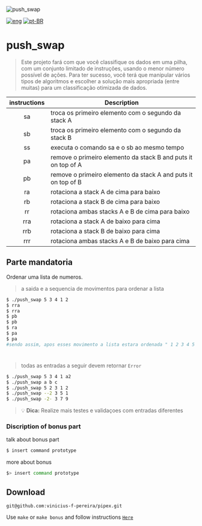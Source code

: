 ![push_swap](../../../42-project-badges/blob/main/covers/cover-push_swap-bonus.png)

[![eng](../../../stuff/blob/main/USA-icon.png)](README.md) [![pt-BR](../../../stuff/blob/main/Brazil-icon.png)](README.pt-BR.md)

# push_swap
>Este projeto fará com que você classifique os dados em uma pilha, com um conjunto limitado de instruções, usando
o menor número possível de ações. Para ter sucesso, você terá que manipular vários
tipos de algoritmos e escolher a solução mais apropriada (entre muitas) para um
classificação otimizada de dados.

| instructions  | Description   |
|:-------------:|---------------|
| sa            | troca os primeiro elemento com o segundo da stack A |
| sb            | troca os primeiro elemento com o segundo da stack B |
| ss            | executa o comando sa e o sb ao mesmo tempo |
| pa            | remove o primeiro elemento da stack B and puts it on top of A |
| pb            | remove o primeiro elemento da stack A and puts it on top of B |
| ra            | rotaciona a stack A de cima para baixo |
| rb            | rotaciona a stack B de cima para baixo |
| rr            | rotaciona ambas stacks A e B de cima para baixo |
| rra           | rotaciona a stack A de baixo para cima |
| rrb           | rotaciona a stack B de baixo para cima |
| rrr           | rotaciona ambas stacks A e B de baixo para cima |

## Parte mandatoria
Ordenar uma lista de numeros.

>a saida e a sequencia de movimentos para ordenar a lista
```bash
$ ./push_swap 5 3 4 1 2
$ rra
$ rra
$ pb
$ pb
$ ra
$ pa
$ pa
#sendo assim, apos esses movimento a lista estara ordenada " 1 2 3 4 5 "
```
#
>todas as entradas a seguir devem retornar `Error`
```bash
$ ./push_swap 5 3 4 1 a2
$ ./push_swap a b c
$ ./push_swap 5 2 3 1 2
$ ./push_swap --2 3 5 1
$ ./push_swap -2- 3 7 9
```
> :bulb: **Dica:** Realize mais testes e validaçoes com entradas diferentes

### Discription of bonus part
talk about bonus part
```bash
$ insert command prototype
```
more about bonus
```bash
$> insert command prototype
```
## Download
```ssh
git@github.com:vinicius-f-pereira/pipex.git
```
Use `make` or `make bonus` and follow instructions [`Here`](#discription-of-mandatory-part)
